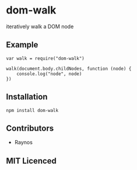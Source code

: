 dom-walk
========

iteratively walk a DOM node

Example
-------

    var walk = require("dom-walk")

    walk(document.body.childNodes, function (node) {
        console.log("node", node)
    })

Installation
------------

`npm install dom-walk`

Contributors
------------

-   Raynos

MIT Licenced
------------
